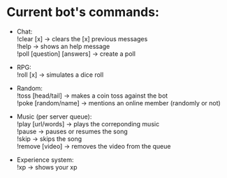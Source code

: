 # Current bot's commands:

- Chat:<br>
!clear [x] → clears the [x] previous messages<br>
!help → shows an help message<br>
!poll [question] [answers] → create a poll<br>

- RPG:<br>
!roll [x] → simulates a dice roll<br>

- Random:<br>
!toss [head/tail] → makes a coin toss against the bot<br>
!poke [random/name] → mentions an online member (randomly or not)<br>

- Music (per server queue):<br>
!play [url/words] → plays the correponding music<br>
!pause → pauses or resumes the song<br>
!skip → skips the song<br>
!remove [video] → removes the video from the queue<br>

- Experience system:<br>
!xp → shows your xp
